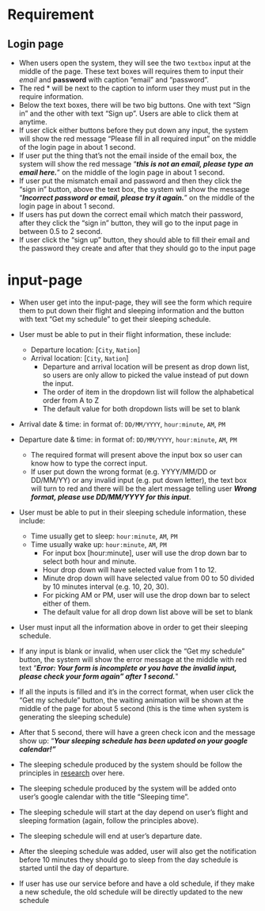 # Requirement
## Login page
- When users open the system, they will see the two `textbox` input at the middle of the page. These text boxes will requires them to input their *email* and **password** with caption “email” and “password”.
- The red * will be next to the caption to inform user they must put in the require information.
- Below the text boxes, there will be two big buttons. One with text “Sign in” and the other with text “Sign up”. Users are able to click them at anytime.
- If user click either buttons before they put down any input, the system will show the red message “Please fill in all required input” on the middle of the login page in about 1 second.
- If user put the thing that’s not the email inside of the email box, the system will show the red message “***this is not an email, please type an email here.***” on the middle of the login page in about 1 second.
- If user put the mismatch email and password and then they click the “sign in” button, above the text box, the system will show the message “***Incorrect password or email, please try it again.***” on the middle of the login page in about 1 second.  
- If users has put down the correct email which match their password, after they click the “sign in” button, they will go to the input page in between 0.5 to 2 second.
- If user click the “sign up” button, they should able to fill their email and the password they create and after that they should go to the input page

# input-page
- When user get into the input-page, they will see the form which require them to put down their flight and sleeping information and the button with text “Get my schedule” to get their sleeping schedule.

- User must be able to put in their flight information, these include:

    - Departure location: [`City`, `Nation`]
    - Arrival location: [`City`, `Nation`]
        - Departure and arrival location will be present as drop down list, so users are only allow to picked the value instead of put down the input.
        - The order of item in the dropdown list will follow the alphabetical order from A to Z
        - The default value for both dropdown lists will be set to blank

 - Arrival date & time: in format of: `DD/MM/YYYY`, `hour:minute`, `AM`, `PM`  
 - Departure date & time: in format of: `DD/MM/YYYY`, `hour:minute`, `AM`, `PM`
    - The required format will present above the input box so user can know how to type the correct input.
    - If user put down the wrong format (e.g. YYYY/MM/DD or DD/MM/YY) or any invalid input (e.g. put down letter), the text box will turn to red and there will be the alert message telling user ***Wrong format, please use DD/MM/YYYY for this input***.


- User must be able to put in their sleeping schedule information, these include:
    - Time usually get to sleep: `hour:minute`, `AM`, `PM`
    - Time usually wake up: `hour:minute`, `AM`, `PM`
        - For input box [hour:minute], user will use the drop down bar to select both hour and minute.
        - Hour drop down will have selected value from 1 to 12.
        - Minute drop down will have selected value from 00 to 50 divided by 10 minutes interval (e.g. 10, 20, 30).
        - For picking AM or PM, user will use the drop down bar to select either of them.
        - The default value for all drop down list above will be set to blank

- User must input all the information above in order to get their sleeping schedule.
- If any input is blank or invalid, when user click the “Get my schedule” button, the system will show the error message at the middle with red text “***Error: Your form is incomplete or you have the invalid input, please check your form again” after 1 second.***"

- If all the inputs is filled and it’s in the correct format, when user click the “Get my schedule” button, the waiting animation will be shown at the middle of the page for about 5 second (this is the time when system is generating the sleeping schedule)
- After that 5 second, there will have a green check icon and the message show up: “***Your sleeping schedule has been updated on your google calendar!”***
- The sleeping schedule produced by the system should be follow the principles in [research]("https://www.ncbi.nlm.nih.gov/pmc/articles/PMC2829880/") over here.
- The sleeping schedule produced by the system will be added onto user’s google calendar with the title “Sleeping time”.
- The sleeping schedule will start at the day depend on user’s flight and sleeping formation (again, follow the principles above).
- The sleeping schedule will end at user’s departure date.
- After the sleeping schedule was added, user will also get the notification before 10 minutes they should go to sleep from the day schedule is started until the day of departure.    

- If user has use our service before and have a old schedule, if they make a new schedule, the old schedule will be directly updated to the new schedule
